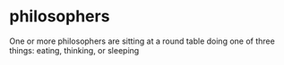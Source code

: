 # philosophers
One or more philosophers are sitting at a round table doing one of three things: eating, thinking, or sleeping
